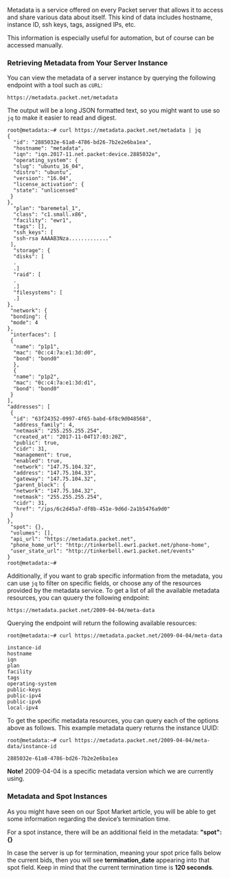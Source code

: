 <!--
<meta>
{
    "title":"Metadata",
    "description":"Understanding and leveraging Packet’s metadata service.",
    "tag":["Metadata"]
}
</meta>
-->
Metadata is a service offered on every Packet server that allows it to access and share various data about itself. This kind of data includes hostname, instance ID, ssh keys, tags, assigned IPs, etc.

This information is especially useful for automation, but of course can be accessed manually.

### Retrieving Metadata from Your Server Instance
You can view the metadata of a server instance by querying the following endpoint with a tool such as `cURL`:

`https://metadata.packet.net/metadata`

The output will be a long JSON formatted text, so you might want to use so `jq` to make it easier to read and digest.

```
root@metadata:~# curl https://metadata.packet.net/metadata | jq
{
  "id": "2885032e-61a8-4786-bd26-7b2e2e6ba1ea",
  "hostname": "metadata",
  "iqn": "iqn.2017-11.net.packet:device.2885032e",
  "operating_system": {
  "slug": "ubuntu_16_04",
  "distro": "ubuntu",
  "version": "16.04",
  "license_activation": {
  "state": "unlicensed"
 }
},
  "plan": "baremetal_1",
  "class": "c1.small.x86",
  "facility": "ewr1",
  "tags": [],
  "ssh_keys": [
  "ssh-rsa AAAAB3Nza............."
 ],
  "storage": {
  "disks": [
  .
  .]
  "raid": [
  .
  .]
  "filesystems": [
  .]
},
 "network": {
 "bonding": {
 "mode": 4
},
 "interfaces": [
 {
  "name": "p1p1",
  "mac": "0c:c4:7a:e1:3d:d0",
  "bond": "bond0"
  },
  {
  "name": "p1p2",
  "mac": "0c:c4:7a:e1:3d:d1",
  "bond": "bond0"
 }
],
"addresses": [
 {
  "id": "63f24352-0997-4f65-babd-6f8c9d048568",
  "address_family": 4,
  "netmask": "255.255.255.254",
  "created_at": "2017-11-04T17:03:20Z",
  "public": true,
  "cidr": 31,
  "management": true,
  "enabled": true,
  "network": "147.75.104.32",
  "address": "147.75.104.33",
  "gateway": "147.75.104.32",
  "parent_block": {
  "network": "147.75.104.32",
  "netmask": "255.255.255.254",
  "cidr": 31,
  "href": "/ips/6c2d45a7-df8b-451e-9d6d-2a1b5476a9d0"
 }
},
 "spot": {},
 "volumes": [],
 "api_url": "https://metadata.packet.net",
 "phone_home_url": "http://tinkerbell.ewr1.packet.net/phone-home",
 "user_state_url": "http://tinkerbell.ewr1.packet.net/events"
}
root@metadata:~#
```

Additionally, if you want to grab specific information from the metadata, you can use `jq` to filter on specific fields, or choose any of the resources provided by the metadata service. To get a list of all the available metadata resources, you can quuery the following endpoint:

`https://metadata.packet.net/2009-04-04/meta-data`

Querying the endpoint will return the following available resources:

```
root@metadata:~# curl https://metadata.packet.net/2009-04-04/meta-data

instance-id
hostname
iqn
plan
facility
tags
operating-system
public-keys
public-ipv4
public-ipv6
local-ipv4
```

To get the specific metadata resources, you can query each of the options above as follows. This example metadata query returns the instance UUID:

```
root@metadata:~# curl https://metadata.packet.net/2009-04-04/meta-data/instance-id

2885032e-61a8-4786-bd26-7b2e2e6ba1ea
```

**Note!** 2009-04-04 is a specific metadata version which we are currently using.

### Metadata and Spot Instances
As you might have seen on our Spot Market article, you will be able to get some information regarding the device’s termination time.

For a spot instance, there will be an additional field in the metadata: **"spot": {}**

In case the server is up for termination, meaning your spot price falls below the current bids, then you will see **termination_date** appearing into that spot field. Keep in mind that the current termination time is **120 seconds**.

